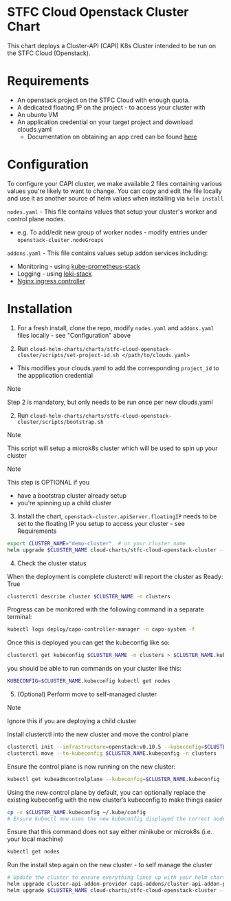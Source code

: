 # STFC Cloud Openstack Cluster Chart

This chart deploys a Cluster-API (CAPI) K8s Cluster intended to be run on the STFC Cloud (Openstack). 

# Requirements 

- An openstack project on the STFC Cloud with enough quota.
- A dedicated floating IP on the project - to access your cluster with
- An ubuntu VM 
- An application credential on your target project and download clouds.yaml
  - Documentation on obtaining an app cred can be found [here](https://stfc.atlassian.net/wiki/spaces/SC/pages/357564539/Application+credentials) 

# Configuration

To configure your CAPI cluster, we make available 2 files containing various values you're likely to want to change.
You can copy and edit the file locally and use it as another source of helm values when installing via `helm install`

`nodes.yaml` - This file contains values that setup your cluster's worker and control plane nodes.
- e.g. To add/edit new group of worker nodes - modify entries under `openstack-cluster.nodeGroups` 

`addons.yaml` - This file contains values setup addon services including: 
  - Monitoring - using [kube-prometheus-stack](https://github.com/prometheus-community/helm-charts/blob/main/charts/kube-prometheus-stack/values.yaml)
  - Logging - using [loki-stack](https://github.com/grafana/helm-charts/blob/main/charts/loki-stack/values.yaml)
  - [Nginx ingress controller](https://github.com/kubernetes/ingress-nginx/blob/main/charts/ingress-nginx/values.yaml)


# Installation

1. For a fresh install, clone the repo, modify `nodes.yaml` and `addons.yaml` files locally - see "Configuration" above

2. Run `cloud-helm-charts/charts/stfc-cloud-openstack-cluster/scripts/set-project-id.sh </path/to/clouds.yaml>`
- This modifies your clouds.yaml to add the corresponding `project_id` to the appplication credential

> [!NOTE] 
> Step 2 is mandatory, but only needs to be run once per new clouds.yaml


2. Run `cloud-helm-charts/charts/stfc-cloud-openstack-cluster/scripts/bootstrap.sh`

> [!NOTE]
> This script will setup a microk8s cluster which will be used to spin up your cluster 

> [!NOTE]
> This step is OPTIONAL if you 
>   - have a bootstrap cluster already setup
>   - you're spinning up a child cluster

3. Install the chart, `openstack-cluster.apiServer.floatingIP` needs to be set to the floating IP you setup to access your cluster - see Requirements

```bash
export CLUSTER_NAME="demo-cluster"  # or your cluster name
helm upgrade $CLUSTER_NAME cloud-charts/stfc-cloud-openstack-cluster --install -f values.yaml -f addons.yaml -f nodes.yaml -f /path/to/clouds.yaml --set openstack-cluster.apiServer.floatingIP=130.246.xxx.xxx
```

4. Check the cluster status

When the deployment is complete clusterctl will report the cluster as Ready: True

```bash
clusterctl describe cluster $CLUSTER_NAME -n clusters
```

Progress can be monitored with the following command in a separate terminal:

```bash
kubectl logs deploy/capo-controller-manager -n capo-system -f
```

Once this is deployed you can get the kubeconfig like so:

```bash
clusterctl get kubeconfig $CLUSTER_NAME -n clusters > $CLUSTER_NAME.kubeconfig
```

you should be able to run commands on your cluster like this:
```bash
KUBECONFIG=$CLUSTER_NAME.kubeconfig kubectl get nodes
```

5. (Optional) Perform move to self-managed cluster

> [!NOTE]
> Ignore this if you are deploying a child cluster

Install clusterctl into the new cluster and move the control plane
```bash
clusterctl init --infrastructure=openstack:v0.10.5 --kubeconfig=$CLUSTER_NAME.kubeconfig
clusterctl move --to-kubeconfig $CLUSTER_NAME.kubeconfig -n clusters
```
 
Ensure the control plane is now running on the new cluster:

```bash
kubectl get kubeadmcontrolplane --kubeconfig=$CLUSTER_NAME.kubeconfig -n clusters
```

Using the new control plane by default, 
you can optionally replace the existing kubeconfig with the new cluster’s kubeconfig to make things easier

```bash
cp -v $CLUSTER_NAME.kubeconfig ~/.kube/config
# Ensure kubectl now uses the new kubeconfig displayed the correct nodes:
```

Ensure that this command does not say either minikube or microk8s (i.e. your local machine)
```bash
kubectl get nodes
```

Run the install step again on the new cluster - to self manage the cluster
```bash
# Update the cluster to ensure everything lines up with your helm chart
helm upgrade cluster-api-addon-provider capi-addons/cluster-api-addon-provider --install --wait --version 0.7.0 -n clusters
helm upgrade $CLUSTER_NAME cloud-charts/stfc-cloud-openstack-cluster --install -f values.yaml -f addons.yaml -f nodes.yaml -f /path/to/clouds.yaml --set openstack-cluster.apiServer.floatingIP=130.246.xxx.xxx
```